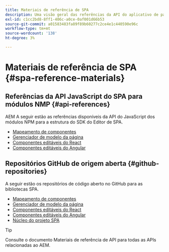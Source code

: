 ```yaml
---
title: Materiais de referência de SPA
description: Uma visão geral das referências da API do aplicativo de página única e dos repositórios de código-fonte
exl-id: c1cc2bd8-8ff1-406c-a0ce-0af001d66b53
source-git-commit: a01583483fa89f89b60277c2ce4e1c440590e96c
workflow-type: tm+mt
source-wordcount: '138'
ht-degree: 3%

---
```


# Materiais de referência de SPA {#spa-reference-materials}

## Referências da API JavaScript do SPA para módulos NMP {#api-references}

AEM A seguir estão as referências disponíveis da API do JavaScript dos módulos NPM para a estrutura do SDK do Editor de SPA.

* [Mapeamento de componentes](https://www.npmjs.com/package/@adobe/aem-spa-component-mapping)
* [Gerenciador de modelo da página](https://www.npmjs.com/package/@adobe/aem-spa-model-manager)
* [Componentes editáveis do React](https://www.npmjs.com/package/@adobe/aem-react-editable-components)
* [Componentes editáveis do Angular](https://www.npmjs.com/package/@adobe/aem-angular-editable-components)

## Repositórios GitHub de origem aberta {#github-repositories}

A seguir estão os repositórios de código aberto no GitHub para as bibliotecas SPA.

* [Mapeamento de componentes](https://github.com/adobe/aem-spa-component-mapping)
* [Gerenciador de modelo da página](https://github.com/adobe/aem-spa-page-model-manager)
* [Componentes editáveis do React](https://github.com/adobe/aem-react-editable-components)
* [Componentes editáveis do Angular](https://github.com/adobe/aem-angular-editable-components)
* [Núcleo do projeto SPA](https://github.com/adobe/aem-spa-project-core)

>[!TIP]
>
>Consulte o documento Materiais de referência de API para todas as APIs relacionadas ao AEM.
